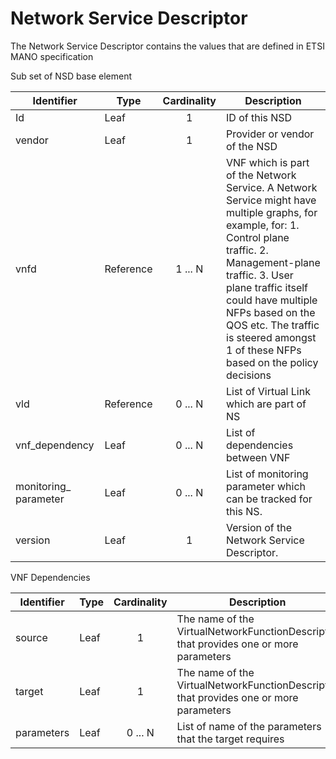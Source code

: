 # Network Service Descriptor

The Network Service Descriptor contains the values that are defined in ETSI MANO specification

Sub set of NSD base element 

| Identifier            | Type      | Cardinality | Description                                                                                                                                                                                                                                                                                                                   |
|-----------------------|-----------|:-------------:|-------------------------------------------------------------------------------------------------------------------------------------------------------------------------------------------------------------------------------------------------------------------------------------------------------------------------------|
| Id                    | Leaf      | 1           | ID of this NSD                                                                                                                                                                                                                                                                                                                |
| vendor                | Leaf      | 1           | Provider or vendor of the NSD                                                                                                                                                                                                                                                                                                 |
| vnfd                  | Reference | 1 ... N     | VNF which is part of the Network Service. A Network Service might have multiple graphs, for example, for:  1. Control plane traffic.  2. Management-plane traffic.  3. User plane traffic itself could have multiple NFPs based on the QOS etc.  The traffic is steered amongst 1 of these NFPs based on the policy decisions |
| vld                   | Reference | 0 ... N     | List of Virtual Link which are part of NS                                                                                                                                                                                                                                                                                     |
| vnf_dependency        | Leaf      | 0 ... N     | List of dependencies between VNF                                                                                                                                                                                                                                                                                              |
| monitoring_ parameter | Leaf      | 0 ... N     | List of monitoring parameter which can be tracked for this NS.                                                                                                                                                                                                                                                                |
| version               | Leaf      | 1           | Version of the Network Service Descriptor.                                                                                                                                                                                                                                                                                    |


VNF Dependencies

| Identifier | Type | Cardinality | Description                                                                           |
|------------|------|:-------------:|---------------------------------------------------------------------------------------|
| source     | Leaf | 1           | The name of the VirtualNetworkFunctionDescriptor that provides one or more parameters |
| target     | Leaf | 1           | The name of the VirtualNetworkFunctionDescriptor that provides one or more parameters |
| parameters | Leaf | 0 ... N     | List of name of the parameters that the target requires                               |